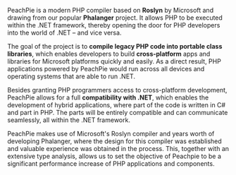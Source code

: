 PeachPie is a modern PHP compiler based on **Roslyn** by Microsoft and drawing from our popular **Phalanger** project. It allows PHP to be executed within the .NET framework, thereby opening the door for PHP developers into the world of .NET – and vice versa.

The goal of the project is to **compile legacy PHP code into portable class libraries**, which enables developers to build **cross-platform** apps and libraries for Microsoft platforms quickly and easily. As a direct result, PHP applications powered by PeachPie would run across all devices and operating systems that are able to run .NET.

Besides granting PHP programmers access to cross-platform development, PeachPie allows for a full **compatibility with .NET**, which enables the development of hybrid applications, where part of the code is written in C# and part in PHP. The parts will be entirely compatible and can communicate seamlessly, all within the .NET framework.

PeachPie makes use of Microsoft's Roslyn compiler and years worth of developing Phalanger, where the design for this compiler was established and valuable experience was obtained in the process. This, together with an extensive type analysis, allows us to set the objective of Peachpie to be a significant performance increase of PHP applications and components.